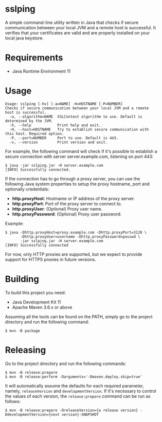 # sslping
A simple command-line utility written in Java that checks if secure communication 
between your local JVM and a remote host is successful. It verifies that your 
certificates are valid and are properly installed on your local java keystore. 

# Requirements

- Java Runtime Environment 11

# Usage

```console
Usage: sslping [-hv] [-a=NAME] -H=HOSTNAME [-P=NUMBER]
Checks if secure communication between your local JVM and a remote host is successful.
  -a, --algorithm=NAME  SSLContext algorithm to use. Default is determined by the JVM.
  -h, --help            Print help and exit.
  -H, --host=HOSTNAME   Try to establish secure communication with this host. Required option.
  -P, --port=NUMBER     Port to use. Default is 443.
  -v, --version         Print version and exit.
```

For example, the following command will check if it's possible to establish a 
secure connection with server server.example.com, listening on port 443:

```console
$ java -jar sslping.jar -H server.example.com
[INFO] Successfully connected.
```

If the connection has to go through a proxy server, you can use the following Java
system properties to setup the proxy hostname, port and optionally credentials:
- **http.proxyHost**: Hostname or IP address of the proxy server.
- **http.proxyPort**: Port of the proxy server to connect to.
- **http.proxyUser**: (Optional) Proxy user name.
- **http.proxyPassword**: (Optional) Proxy user password.

Example:

```console
$ java -Dhttp.proxyHost=proxy.example.com -Dhttp.proxyPort=3128 \
       -Dhttp.proxyUser=username -Dhttp.proxyPassword=passwd \
       -jar sslping.jar -H server.example.com
[INFO] Successfully connected
```

For now, only HTTP proxies are supported, but we expect to provide support for 
HTTPS proxies in future versions.

# Building

To build this project you need:

- Java Development Kit 11
- Apache Maven 3.6.x or above

Assuming all the tools can be found on the PATH, simply go to the project 
directory and run the following command:

```console
$ mvn -B package
```

# Releasing

Go to the project directory and run the following commands:

```console
$ mvn -B release:prepare
$ mvn -B release:perform -Darguments='-Dmaven.deploy.skip=true' 
```

It will automatically assume the defaults for each required parameter, namely,
`releaseVersion` and `developmentVersion`. If it's necessary to control the values 
of each version, the `release:prepare` command can be run as follows:

```console
$ mvn -B release:prepare -DreleaseVersion={a release version} -DdevelopmentVersion={next version}-SNAPSHOT
```
